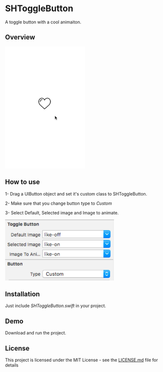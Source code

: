 # SHToggleButton
A toggle button with a cool animaiton.

## Overview

<img src= "SHToggleButton/ButtonClicked.gif" height= "400" />

## How to use

1- Drag a UIButton object and set it's custom class to SHToggleButton.

2- Make sure that you change button type to *Custom*

3- Select Default, Selected image and Image to animate.

<img src= "SHToggleButton/Settings.png" height= "200" />


## Installation

Just include  *SHToggleButton.swift*  in your project.

## Demo

Download and run the project.

## License

This project is licensed under the MIT License - see the [LICENSE.md](LICENSE) file for details


